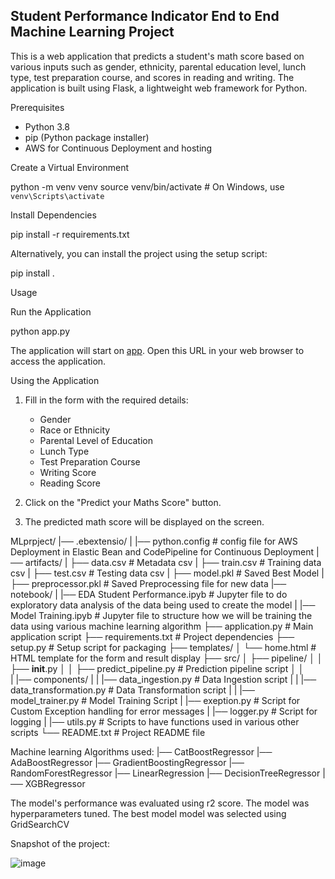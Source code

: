 ## Student Performance Indicator End to End Machine Learning Project


This is a web application that predicts a student's math score based on various inputs such as gender, ethnicity, parental education level, lunch type, test preparation course, and scores in reading and writing. The application is built using Flask, a lightweight web framework for Python.


Prerequisites

- Python 3.8
- pip (Python package installer)
- AWS for Continuous Deployment and hosting

Create a Virtual Environment

python -m venv venv
source venv/bin/activate  # On Windows, use `venv\Scripts\activate`

Install Dependencies

pip install -r requirements.txt

Alternatively, you can install the project using the setup script:

pip install .

Usage

Run the Application

python app.py

The application will start on [app](http://studentmathperformance-env-1.eba-pbmrfk2x.us-east-2.elasticbeanstalk.com/). Open this URL in your web browser to access the application.

Using the Application

1. Fill in the form with the required details:
    - Gender
    - Race or Ethnicity
    - Parental Level of Education
    - Lunch Type
    - Test Preparation Course
    - Writing Score
    - Reading Score

2. Click on the "Predict your Maths Score" button.

3. The predicted math score will be displayed on the screen.

MLprpject/
|── .ebextensio/
|    |── python.config                      # config file for AWS Deployment in Elastic Bean and CodePipeline for Continuous Deployment
|── artifacts/
|    ├── data.csv                           # Metadata csv
|    ├── train.csv                          # Training data csv
|    ├── test.csv                           # Testing data csv
|    ├── model.pkl                          # Saved Best Model
|    ├── preprocessor.pkl                   # Saved Preprocessing file for new data
|── notebook/
|   |── EDA Student Performance.ipyb        # Jupyter file to do exploratory data analysis of the data being used to create the model
|   |── Model Training.ipyb                 # Jupyter file to structure how we will be training the data using various machine learning algorithm
├── application.py                          # Main application script
├── requirements.txt                        # Project dependencies
├── setup.py                                # Setup script for packaging
├── templates/
│   └── home.html                           # HTML template for the form and result display
├── src/
│   ├── pipeline/
│   │   ├── __init__.py
│   │   ├── predict_pipeline.py             # Prediction pipeline script
│   │   
|   |── components/
|   |   |── data_ingestion.py               # Data Ingestion script
|   |   |── data_transformation.py          # Data Transformation script
|   |   |── model_trainer.py                # Model Training Script
|   |── exeption.py                         # Script for Custom Exception handling for error messages
|   |── logger.py                           # Script for logging
|   |── utils.py                            # Scripts to have functions used in various other scripts
└── README.txt                              # Project README file

Machine learning Algorithms used:
|── CatBoostRegressor
|── AdaBoostRegressor
|── GradientBoostingRegressor
|── RandomForestRegressor
|── LinearRegression
|── DecisionTreeRegressor
|── XGBRegressor

The model's performance was evaluated using r2 score.
The model was hyperparameters tuned. 
The best model model was selected using GridSearchCV


Snapshot of the project:


![image](https://github.com/NDK22/mlproject/assets/121696401/78085c15-3be5-4190-82df-b34a04d357f9)

